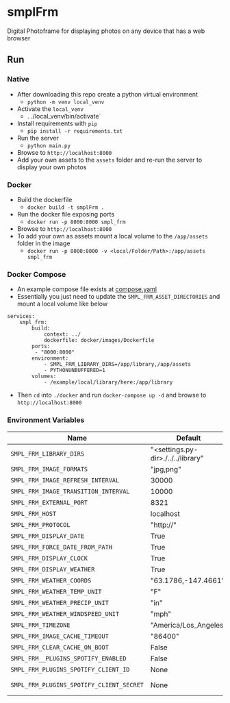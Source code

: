 # smplFrm
Digital Photoframe for displaying photos on any device that has a web browser


## Run
### Native
* After downloading this repo create a python virtual environment                                                    
  * `python -m venv local_venv`
* Activate the `local_venv`
  * . ./local_venv/bin/activate`
* Install requirements with `pip`
  * `pip install -r requirements.txt`
* Run the server
  * `python main.py`
* Browse to `http://localhost:8000`
* Add your own assets to the `assets` folder and re-run the server to display your own photos

### Docker
* Build the dockerfile
  * `docker build -t smplFrm .`
* Run the docker file exposing ports
  * `docker run -p 8000:8000 smpl_frm`
* Browse to `http://localhost:8000`
* To add your own as assets mount a local volume to the `/app/assets` folder in the image
  * `docker run -p 8000:8000 -v <local/Folder/Path>:/app/assets smpl_frm`
### Docker Compose
* An example compose file exists at [compose.yaml](docker/compose/compose.yaml)
* Essentially you just need to update the `SMPL_FRM_ASSET_DIRECTORIES` and mount a local volume like below
```
services:
    smpl_frm:
        build:
            context: ../
            dockerfile: docker/images/Dockerfile
        ports:
         - "8000:8000"
        environment:
            - SMPL_FRM_LIBRARY_DIRS=/app/library,/app/assets
            - PYTHONUNBUFFERED=1
        volumes:
            - /example/local/library/here:/app/library

```
* Then `cd` into `./docker` and run `docker-compose up -d` and browse to `http://localhost:8000`


### Environment Variables

| Name                                 | Default                            | Description                                                                                                               |
|--------------------------------------|------------------------------------|---------------------------------------------------------------------------------------------------------------------------|
| `SMPL_FRM_LIBRARY_DIRS`              | "<settings.py-dir>./../../library" | Comma Separated String of directory paths                                                                                 |
| `SMPL_FRM_IMAGE_FORMATS`             | "jpg,png"                          | Comma Separated String of directory paths                                                                                 |
| `SMPL_FRM_IMAGE_REFRESH_INTERVAL`    | 30000                              | How long to display an image (millis)                                                                                     |
| `SMPL_FRM_IMAGE_TRANSITION_INTERVAL` | 10000                              | How long to transition the image (millis)                                                                                 |
| `SMPL_FRM_EXTERNAL_PORT`             | 8321                               | Used in Docker when the external port differs from the server port                                                        |
| `SMPL_FRM_HOST`                      | localhost                          | Used when running the application on a server                                                                             |
| `SMPL_FRM_PROTOCOL`                  | "http://"                          | Set to "https://" for ssl                                                                                                 |
| `SMPL_FRM_DISPLAY_DATE`              | True                               | Display date (Month, Year) of photo. This reads the exif image data                                                       |
| `SMPL_FRM_FORCE_DATE_FROM_PATH`      | True                               | Use the filepath to determine date supports `YYYY/MM` 2024/12                                                             |
| `SMPL_FRM_DISPLAY_CLOCK`             | True                               | Display the Clock                                                                                                         |
| `SMPL_FRM_DISPLAY_WEATHER`           | True                               | Display the Weather. [Weather data by Open-Meteo.com](https://open-meteo.com)                                             |
| `SMPL_FRM_WEATHER_COORDS`            | "63.1786,-147.4661"                | Lat,Long for weather                                                                                                      |
| `SMPL_FRM_WEATHER_TEMP_UNIT`         | "F"                                | `F` for Fahrenheit, `C` for Celsius                                                                                       |
| `SMPL_FRM_WEATHER_PRECIP_UNIT`       | "in"                               | `in` for inches, `mm` for millimeters                                                                                     |
| `SMPL_FRM_WEATHER_WINDSPEED_UNIT`    | "mph"                              | `kmh` kilos per hour, `kn` knots, `ms` meters per second, `mph` miles per hour                                            |
| `SMPL_FRM_TIMEZONE`                  | "America/Los_Angeles"              | TZ Identified from [Wikipedia](https://en.wikipedia.org/wiki/List_of_tz_database_time_zones)                              |
| `SMPL_FRM_IMAGE_CACHE_TIMEOUT`       | "86400"                            | Seconds until the image should be removed from the cache                                                                  |
| `SMPL_FRM_CLEAR_CACHE_ON_BOOT`       | False                              | Clears Cache on Service Boot                                                                                              |
| `SMPL_FRM__PLUGINS_SPOTIFY_ENABLED`   | False                              | Enables Spotify Now Playing Plugin                                                                                        |
| `SMPL_FRM_PLUGINS_SPOTIFY_CLIENT_ID`  | None                               | See: https://spotipy.readthedocs.io/en/latest/#getting-started                                                            |
| `SMPL_FRM_PLUGINS_SPOTIFY_CLIENT_SECRET` | None                               | See ^ - Ensure your Redirect URI matches  Http://`SMPL_FRM_HOST`:`SMPL_FRM_EXTERNAL_PORT`/api/v1/plugins/spotify/callback |